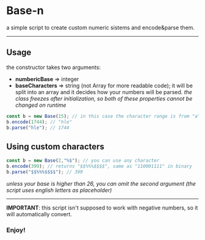 # Base-n
a simple script to create custom numeric sistems and encode&amp;parse them.

---

## Usage
the constructor takes two arguments:
* **numbericBase** => integer
* **baseCharacters** => string (not Array for more readable code); it will be split into an array and it decides how your numbers will be parsed.
*the class freezes after initialization, so both of these properties cannot be changed on runtime*

```js
const b = new Base(15); // in this case the character range is from "a" to "o"
b.encode(1744); // "hle"
b.parse("hle"); // 1744
```

## Using custom characters

```js
const b = new Base(2,"%$"); // you can use any character
b.encode(399); // returns "$$%%%$$$$", same as "110001111" in binary
b.parse("$$%%%$$$$"); // 399
```
*unless your base is higher than 26, you can omit the second argument (the script uses english letters as placeholder)*

---

**IMPORTANT**: this script isn't supposed to work with negative numbers, so it will automatically convert.

### Enjoy!

